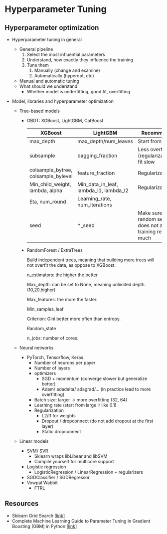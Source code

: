 # Hyperparameter Tuning

## Hyperparameter optimization

* Hyperparameter tuning in general

  * General pipeline
    1. Select the most influential parameters
    2. Understand, how exactly they influence the training
    3. Tune them
       1. Manually (change and examine)
       2. Automatically (hyperopt, etc)
  * Manual and automatic tuning
  * What should we understand
    * Whether model is underfitting, good fit, overfitting

* Model, libraries and hyperparameter optimization

  * Tree-based models

    * GBDT: XGBoost, LightGBM, CatBoost

      | XGBoost                             | LightGBM                               | Recommend                                                  |
      | ----------------------------------- | -------------------------------------- | ---------------------------------------------------------- |
      | max_depth                           | max_depth/num_leaves                   | Start from 7                                               |
      | subsample                           | bagging_fraction                       | Less overfitting (regularization), fit slow                |
      | colsample_bytree, colsample_bylevel | feature_fraction                       | Regularizatioin                                            |
      | Min_child_weight, lambda, alpha     | Min_data_in_leaf, lambda_l1, lambda_l2 | Regularization                                             |
      | Eta, num_round                      | Learning_rate, num_iterations          |                                                            |
      | seed                                | *_seed                                 | Make sure random seed does not affect training result much |

    * RandomForest / ExtraTrees

      Build independent trees, meaning that building more trees will not overfit the data, as oppose to XGBoost.

      n_estimators: the higher the better

      Max_depth: can be set to None, meaning unlimited depth. (10,20,higher)

      Max_features: the more the faster. 

      Min_samples_leaf

      Criterion: Gini better more often than entropy.

      Random_state

      n_jobs: number of cores.

  * Neural networks
    * PyTorch, Tensorflow, Keras
      * Number of neurons per payer
      * Number of layers
      * optimizers
        * SGD + momentum (converge slower but generalize better)
        * Adam/ adadelta/ adagrad/... (in practice lead to more overfitting)
      * Batch size: larger -> more overfitting (32, 64)
      * Learning rate (start from large lr like 0.1) 
      * Regularization 
        * L2/l1 for weights
        * Dropout / dropconnect (do not add dropout at the first layer)
        * Static dropconnect

  * Linear models
    * SVM/ SVR
      * Sklearn wraps libLibear and libSVM
      * Compile yourself for multicore support
    * Logistic regression
      * LogisticRegression / LinearRegression + regularizers
    * SGDClassifier / SGDRegressor
    * Vowpal Wabbit
      * FTRL

## Resources

* Sklearn Grid Search [[link](https://scikit-learn.org/stable/modules/grid_search.html)]
* Complete Machine Learning Guide to Parameter Tuning in Gradient Boosting (GBM) in Python [[link](https://www.analyticsvidhya.com/blog/2016/02/complete-guide-parameter-tuning-gradient-boosting-gbm-python/)]